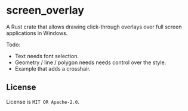 # screen_overlay

A Rust crate that allows drawing click-through overlays over full screen applications in Windows.

Todo:
- Text needs font selection.
- Geometry / line / polygon needs needs control over the style.
- Example that adds a crosshair.


## License
License is `MIT OR Apache-2.0`.
